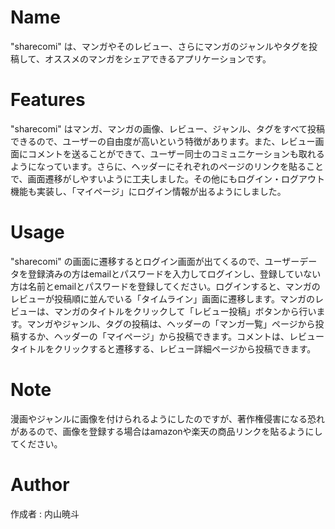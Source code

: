 # Name

"sharecomi" は、マンガやそのレビュー、さらにマンガのジャンルやタグを投稿して、オススメのマンガをシェアできるアプリケーションです。

# Features

"sharecomi" はマンガ、マンガの画像、レビュー、ジャンル、タグをすべて投稿できるので、ユーザーの自由度が高いという特徴があります。また、レビュー画面にコメントを送ることができて、ユーザー同士のコミュニケーションも取れるようになっています。さらに、ヘッダーにそれぞれのページのリンクを貼ることで、画面遷移がしやすいように工夫しました。その他にもログイン・ログアウト機能も実装し、「マイページ」にログイン情報が出るようにしました。

# Usage

"sharecomi" の画面に遷移するとログイン画面が出てくるので、ユーザーデータを登録済みの方はemailとパスワードを入力してログインし、登録していない方は名前とemailとパスワードを登録してください。ログインすると、マンガのレビューが投稿順に並んでいる「タイムライン」画面に遷移します。マンガのレビューは、マンガのタイトルをクリックして「レビュー投稿」ボタンから行います。マンガやジャンル、タグの投稿は、ヘッダーの「マンガ一覧」ページから投稿するか、ヘッダーの「マイページ」から投稿できます。コメントは、レビュータイトルをクリックすると遷移する、レビュー詳細ページから投稿できます。

# Note

漫画やジャンルに画像を付けられるようにしたのですが、著作権侵害になる恐れがあるので、画像を登録する場合はamazonや楽天の商品リンクを貼るようにしてください。

# Author

作成者 : 内山暁斗

